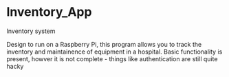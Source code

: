 # Inventory_App
Inventory system

Design to run on a Raspberry Pi, this program allows you to track the inventory and maintainence of equipment in a hospital. Basic functionality is present, howver it is not complete - things like authentication are still quite hacky
